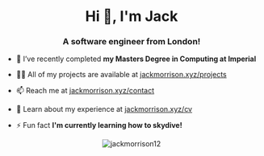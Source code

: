 <h1 align="center">Hi 👋, I'm Jack</h1>
<h3 align="center">A software engineer from London!</h3>

- 🔭 I’ve recently completed **my Masters Degree in Computing at Imperial**

- 👨‍💻 All of my projects are available at [jackmorrison.xyz/projects](https://jackmorrison.xyz/projects)

- 📫 Reach me at [jackmorrison.xyz/contact](https://jackmorrison.xyz/contact)

- 📄 Learn about my experience at [jackmorrison.xyz/cv](https://jackmorrison.xyz/cv)

- ⚡ Fun fact **I'm currently learning how to skydive!**

<p align="center"> <img src="https://komarev.com/ghpvc/?username=jackmorrison12&label=Profile%20views&color=0e75b6&style=flat" alt="jackmorrison12" /> </p>
